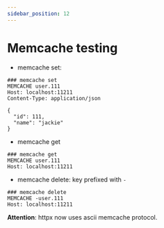 ```yaml
---
sidebar_position: 12
---
```


# Memcache testing


* memcache set:

```
### memcache set
MEMCACHE user.111
Host: localhost:11211
Content-Type: application/json
     
{
  "id": 111,
  "name": "jackie"
}
```

* memcache get

```
### memcache get
MEMCACHE user.111
Host: localhost:11211     
```

* memcache delete: key prefixed with `-`

```
### memcache delete
MEMCACHE -user.111
Host: localhost:11211
```

**Attention**: httpx now uses ascii memcache protocol.

